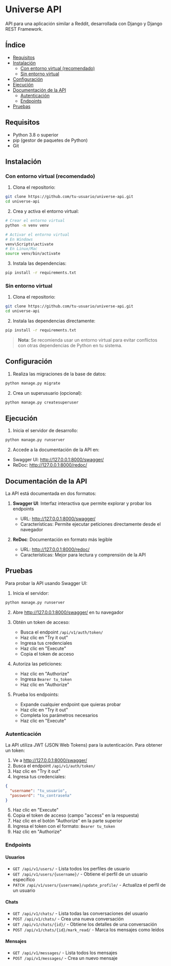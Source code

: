 # Universe API

API para una aplicación similar a Reddit, desarrollada con Django y Django REST Framework.

## Índice
- [Requisitos](#requisitos)
- [Instalación](#instalación)
  - [Con entorno virtual (recomendado)](#con-entorno-virtual-recomendado)
  - [Sin entorno virtual](#sin-entorno-virtual)
- [Configuración](#configuración)
- [Ejecución](#ejecución)
- [Documentación de la API](#documentación-de-la-api)
  - [Autenticación](#autenticación)
  - [Endpoints](#endpoints)
- [Pruebas](#pruebas)

## Requisitos
- Python 3.8 o superior
- pip (gestor de paquetes de Python)
- Git

## Instalación

### Con entorno virtual (recomendado)

1. Clona el repositorio:
```bash
git clone https://github.com/tu-usuario/universe-api.git
cd universe-api
```

2. Crea y activa el entorno virtual:
```bash
# Crear el entorno virtual
python -m venv venv

# Activar el entorno virtual
# En Windows
venv\Scripts\activate
# En Linux/Mac
source venv/bin/activate
```

3. Instala las dependencias:
```bash
pip install -r requirements.txt
```

### Sin entorno virtual

1. Clona el repositorio:
```bash
git clone https://github.com/tu-usuario/universe-api.git
cd universe-api
```

2. Instala las dependencias directamente:
```bash
pip install -r requirements.txt
```

> **Nota**: Se recomienda usar un entorno virtual para evitar conflictos con otras dependencias de Python en tu sistema.

## Configuración

1. Realiza las migraciones de la base de datos:
```bash
python manage.py migrate
```

2. Crea un superusuario (opcional):
```bash
python manage.py createsuperuser
```

## Ejecución

1. Inicia el servidor de desarrollo:
```bash
python manage.py runserver
```

2. Accede a la documentación de la API en:
- Swagger UI: http://127.0.0.1:8000/swagger/
- ReDoc: http://127.0.0.1:8000/redoc/

## Documentación de la API

La API está documentada en dos formatos:

1. **Swagger UI**: Interfaz interactiva que permite explorar y probar los endpoints
   - URL: http://127.0.0.1:8000/swagger/
   - Características: Permite ejecutar peticiones directamente desde el navegador

2. **ReDoc**: Documentación en formato más legible
   - URL: http://127.0.0.1:8000/redoc/
   - Características: Mejor para lectura y comprensión de la API

## Pruebas

Para probar la API usando Swagger UI:
1. Inicia el servidor:
```bash
python manage.py runserver
```

2. Abre http://127.0.0.1:8000/swagger/ en tu navegador

3. Obtén un token de acceso:
   - Busca el endpoint `/api/v1/auth/token/`
   - Haz clic en "Try it out"
   - Ingresa tus credenciales
   - Haz clic en "Execute"
   - Copia el token de acceso

4. Autoriza las peticiones:
   - Haz clic en "Authorize"
   - Ingresa `Bearer tu_token`
   - Haz clic en "Authorize"

5. Prueba los endpoints:
   - Expande cualquier endpoint que quieras probar
   - Haz clic en "Try it out"
   - Completa los parámetros necesarios
   - Haz clic en "Execute"

### Autenticación

La API utiliza JWT (JSON Web Tokens) para la autenticación. Para obtener un token:

1. Ve a http://127.0.0.1:8000/swagger/
2. Busca el endpoint `/api/v1/auth/token/`
3. Haz clic en "Try it out"
4. Ingresa tus credenciales:
```json
{
  "username": "tu_usuario",
  "password": "tu_contraseña"
}
```
5. Haz clic en "Execute"
6. Copia el token de acceso (campo "access" en la respuesta)
7. Haz clic en el botón "Authorize" en la parte superior
8. Ingresa el token con el formato: `Bearer tu_token`
9. Haz clic en "Authorize"

### Endpoints

#### Usuarios
- `GET /api/v1/users/` - Lista todos los perfiles de usuario
- `GET /api/v1/users/{username}/` - Obtiene el perfil de un usuario específico
- `PATCH /api/v1/users/{username}/update_profile/` - Actualiza el perfil de un usuario

#### Chats
- `GET /api/v1/chats/` - Lista todas las conversaciones del usuario
- `POST /api/v1/chats/` - Crea una nueva conversación
- `GET /api/v1/chats/{id}/` - Obtiene los detalles de una conversación
- `POST /api/v1/chats/{id}/mark_read/` - Marca los mensajes como leídos

#### Mensajes
- `GET /api/v1/messages/` - Lista todos los mensajes
- `POST /api/v1/messages/` - Crea un nuevo mensaje


